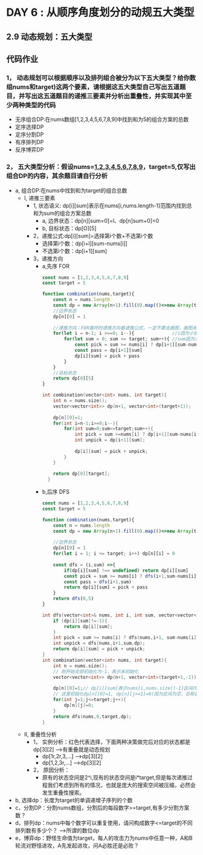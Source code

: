 # DAY 6 : 从顺序角度划分的动规五大类型

## 2.9 动态规划：五大类型

## 代码作业
### 1， 动态规划可以根据顺序以及排列组合被分为以下五大类型？给你数组nums和target)这两个要素，请根据这五大类型自己写出五道题目，并写出这五道题目的递推三要素并分析出重叠性，并实现其中至少两种类型的代码
* 无序组合DP:在nums数组[1,2,3,4,5,6,7,8,9]中找到和为5的组合方案的总数
* 定序选择DP
* 定序分割DP
* 有序排列DP
* 反序博弈DP

### 2， 五大类型分析：假设nums=[1,2,3,4,5,6,7,8,9](无重复数字)，target=5,仅写出组合DP的内容，其余题目请自行分析
* a, 组合DP:在nums中找到和为target的组合总数
  * I, 递推三要素
    * 1, 状态语义: dp[i][sum]表示在nums[i,nums.length-1]范围内找到总和为sum的组合方案总数
      * a, 边界状态：dp[n][sum=0]=l、dp[n]sum+0]=0
      * b, 目标状态：dp[O][5]
    * 2，递推公式:dp[i][sum]=选择第i个数+不选第i个数
      * 选择第i个数：dp[i+l][sum-nums[i]]
      * 不选第i个数：dp[i+1][sum]
    * 3，递推方向
      * a,先序 FOR
        ```javascript
        const nums = [1,2,3,4,5,6,7,8,9]
        const target = 5
        
        function combination(nums,target){
            const n = nums.length 
            const dp = new Array(n+1).fill(0).map(()=>new Array(target+1).fill(0))
            //边界状态
            dp[n][0] = 1
            
            //递推方向：FOR循环的递推方向看递推公式，一定不要去画图，画图永远都学不会递推！！！
            for(let i = n-1; i >==0; i--){              //i因为小依赖于大，所以i递减
                for(let sum = 0; sum <= target; sum++){ //sum因为大依赖于小，所以递增
                    const pick = sum >= nums[i] ? dp[i+1][sum-nums[i]] : 0 
                    const pass = dp[i+1][sum]
                    dp[i][sum] = pick + pass
                }
            }                
            //目标状态
            return dp[0][5]
        }
        ```
        ```C++
        int combination(vector<int> nums, int target){
          	int n = nums.size();
          	vector<vector<int>> dp(n+1, vector<int>(target+1));
          	
          	dp[n][0]=1;
          	for(int i=n-1;i>=0;i--){
          		for(int sum=0;sum<=target;sum++){
          			int pick = sum >=nums[i] ? dp[i+1][sum-nums[i]] : 0;
          			int unpick = dp[i+1][sum];
          			
          			dp[i][sum] = pick + unpick;
          		}
          	}
          	
          	return dp[0][target];
          }

        ```
      * b,后序 DFS
        ```javascript
        const nums = [1,2,3,4,5,6,7,8,9]
        const target = 5
        
        function combination(nums,target){
            const n = nums.length 
            const dp = new Array(n+1).fill(0).map(()=>new Array(target+1))
            
            //边界状态
            dp[n][0] = 1
            for(let i = 1; i <= target; i++) dp[n][i] = 0
            
            const dfs = (i,sum) =>{
                if(dp[i][sum] !== undefined) return dp[i][sum]
                const pick = sum >= nums[i] ? dfs(i+1,sum-nums[i]) : 0 
                const pass = dfs(i+1,sum)
                return dp[i][sum] = pick + pass 
            }
            return dfs(0,5)
        }
        ```
        ```C++
        int dfs(vector<int>& nums, int i, int sum, vector<vector<int>>& dp){
        	if (dp[i][sum]!=-1){
        		return dp[i][sum];
        	}
        	int pick = sum >= nums[i] ? dfs(nums,i+1, sum-nums[i],dp) : 0;
        	int unpick = dfs(nums,i+1,sum,dp);
        	return dp[i][sum] = pick + unpick;
        }
        int combination(vector<int> nums, int target){
        	int n = nums.size();
        	// 刚开始全部初始化为-1，表示未初始化
        	vector<vector<int>> dp(n+1, vector<int>(target+1,-1));
        	
        	dp[n][0]=1;// dp[i][sum]表示nums[i,nums.size()-1]区间内的总和为sum的总和数
        	// 这里初始化dp[n][0]=1, dp[n][j>=1]=0(因为区间为空，总和自然是0，自然不存在总和大于0的组合)
        	for(int j=1;j<=target;j++){
        		dp[n][j]=0;
        	}
        	return dfs(nums,0,target,dp);
        }

        ```
  * II, 重叠性分析
    * 1， 实例分析：红色代表选择，下面两种决策做完后对应的状态都是dp[3][2] -->有重叠就是动态规划
      * dp[1r,2r,3,...] -->dp[3][2]
      * dp[1,2,3r,...] -->dp[3][2]
    * 2， 原因分析：
      * 原有的状态空间是2^i,现有的状态空间是i*target,但是每次递推过程我们考虑到所有的情况，也就是庞大的搜索空间被压缩，必然会发生重叠性搜索。
* b, 选择dp：长度为target的单调递增子序列的个数
* c，分割DP：分割nums数组，分割后的每段数字>=target,有多少分割方案数？
* d，排列dp：nums中每个数字可以重复使用，请问构成数字<=target的不同排列数有多少个？ -->所谓的数位dp
* e，博弈dp：野怪生命值为target，每人的攻击力为nums中任意一种，A和B轮流对野怪进攻，A先发起进攻，问A必胜还是必败？
